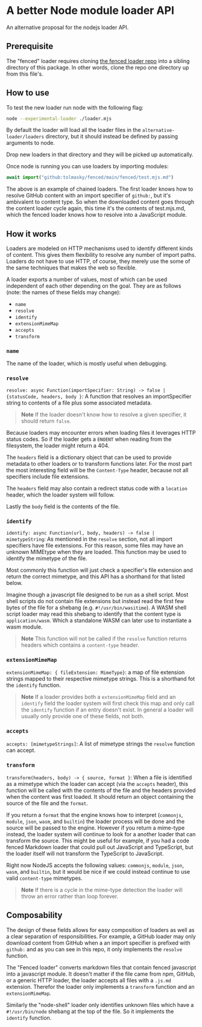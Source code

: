 # A better Node module loader API

An alternative proposal for the nodejs loader API.

## Prerequisite
The "fenced" loader requires cloning [the fenced loader repo](https://github.com/tolmasky/fenced/) into a sibling directory of this package. In other words, clone the repo one directory up from this file's.

## How to use

To test the new loader run node with the following flag:
```bash
node --experimental-loader ./loader.mjs
```

By default the loader will load all the loader files in the `alternative-loader/loaders` directory, but it should instead be defined by passing arguments to node.

Drop new loaders in that directory and they will be picked up automatically.

Once node is running you can use loaders by importing modules:

```js
await import("github:tolmasky/fenced/main/fenced/test.mjs.md")
```

The above is an example of chained loaders. The first loader knows how to resolve GitHub content with an import specifier of `github:`, but it's ambivalent to content type. So when the downloaded content goes through the content loader cycle again, this time it's the contents of test.mjs.md, which the fenced loader knows how to resolve into a JavaScript module.


## How it works
Loaders are modeled on HTTP mechanisms used to identify different kinds of content. This gives them flexibility to resolve any number of import paths. Loaders do not have to use HTTP, of course, they merely use the some of the same techniques that makes the web so flexible.

A loader exports a number of values, most of which can be used independent of each other depending on the goal. They are as follows (note: the names of these fields may change):

- `name`
- `resolve`
- `identify`
- `extensionMimeMap`
- `accepts`
- `transform`

### `name`
The name of the loader, which is mostly useful when debugging.

### `resolve`
`resolve: async Function(importSpecifier: String) -> false | {statusCode, headers, body }`: A function that resolves an importSpecifier string to contents of a file plus some associated metadata.

> **Note**
> If the loader doesn't know how to resolve a given specifier, it should return `false`.

Because loaders may encounter errors when loading files it leverages HTTP status codes. So if the loader gets a `ENOENT` when reading from the filesystem, the loader might return a 404.

The `headers` field is a dictionary object that can be used to provide metadata to other loaders or to transform functions later. For the most part the most interesting field will be the `Content-Type` header, because not all specifiers include file extensions.

The `headers` field may also contain a redirect status code with a `location` header, which the loader system will follow.

Lastly the `body` field is the contents of the file.

###  `identify`
`identify: async Function(url, body, headers) -> false | mimetypeString`: As mentioned in the `resolve` section, not all import specifiers have file extensions. For this reason, some files may have an unknown MIMEtype when they are loaded. This function may be used to identify the mimetype of the file.

Most commonly this function will just check a specifier's file extension and return the correct mimetype, and this API has a shorthand for that listed below.

Imagine though a javascript file designed to be run as a shell script. Most shell scripts do not contain file extensions but instead read the first few bytes of the file for a shebang (e.g. `#!/usr/bin/wasitime`). A WASM shell script loader may read this shebang to identify that the content type is `application/wasm`. Which a standalone WASM can later use to instantiate a wasm module.

> **Note**
> This function will not be called if the `resolve` function returns headers which contains a `content-type` header.

### `extensionMimeMap`
`extensionMimeMap: { fileExtension: MimeType}`: a map of file extension strings mapped to their respective mimetype strings. This is a shorthand fot the `identify` function.

> **Note**
> If a loader provides both a `extensionMimeMap` field and an `identify` field the loader system will first check this map and only call the `identify` function if an entry doesn't exist. In general a loader will usually only provide one of these fields, not both.

### `accepts`
`accepts: [mimetypeStrings]`: A list of mimetype strings the `resolve` function can accept.

### `transform`
`transform(headers, body) -> { source, format }`: When a file is identified as a mimetype which the loader can accept (via the `accepts` header), this function will be called with the contents of the file and the headers provided when the content was first loaded. It should return an object containing the source of the file and the `format`.

If you return a `format` that the engine knows how to interpret (`commonjs`, `module`, `json`, `wasm`, and `builtin`) the loader process will be done and the source will be passed to the engine. However if you return a mime-type instead, the loader system will continue to look for a another loader that can transform the source. This might be useful for example, if you had a code fenced Markdown loader that could pull out JavaScript and TypeScript, but the loader itself will not transform the TypeScript to JavaScript.

Right now NodeJS accepts the following values: `commonjs`, `module`, `json`, `wasm`, and `builtin`, but it would be nice if we could instead continue to use valid `content-type` mimetypes.

> **Note**
> If there is a cycle in the mime-type detection the loader will throw an error rather than loop forever.

## Composability

The design of these fields allows for easy composition of loaders as well as a clear separation of responsibilities. For example, a GitHub loader may only download content from GitHub when a an import specifier is prefixed with `github:` and as you can see in this repo, it only implements the `resolve` function.

The "Fenced loader" converts markdown files that contain fenced javascript into a javascript module. It doesn't matter if the file came from npm, GitHub, or a generic HTTP loader, the loader accepts all files with a `.js.md` extension. Therefor the loader only implements a `transform` function and an `extensionMimeMap`.

Similarly the "node-shell" loader only identifies unknown files which have a `#!/usr/bin/node` shebang at the top of the file. So it implements the `identify` function.
